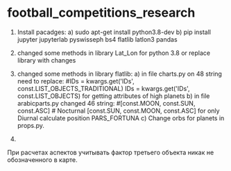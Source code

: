 # football_competitions_research
1) Install pacadges:
a) sudo apt-get install python3.8-dev
b) pip install jupyter jupyterlab pyswisseph bs4 flatlib latlon3 pandas
   
2) changed some methods in library Lat_Lon for python 3.8 or replace library with changes
3) changed some methods in library flatlib:
a) in file charts.py on 48 string need to replace:
   #IDs = kwargs.get('IDs', const.LIST_OBJECTS_TRADITIONAL)
   IDs = kwargs.get('IDs', const.LIST_OBJECTS)
   for getting attributes of high planets
b) in file arabicparts.py changed 46 string:
   #[const.MOON, const.SUN, const.ASC]   # Nocturnal
   [const.SUN, const.MOON, const.ASC]
   for only Diurnal calculate position PARS_FORTUNA
c) Change orbs for planets in props.py.
4) 

При расчетах аспектов учитывать фактор третьего объекта никак не обозначенного в 
карте.